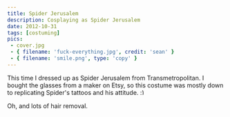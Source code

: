 ```yaml
---
title: Spider Jerusalem
description: Cosplaying as Spider Jerusalem
date: 2012-10-31
tags: [costuming]
pics:
 - cover.jpg
 - { filename: 'fuck-everything.jpg', credit: 'sean' }
 - { filename: 'smile.png', type: 'copy' }
---
```

This time I dressed up as Spider Jerusalem from Transmetropolitan. I bought the glasses from a maker on Etsy, so this costume was mostly down to replicating Spider's tattoos and his attitude. <img alt=":)" src="/spider-jerusalem/smile.png" style="height: 1em"/>

Oh, and lots of hair removal. 
